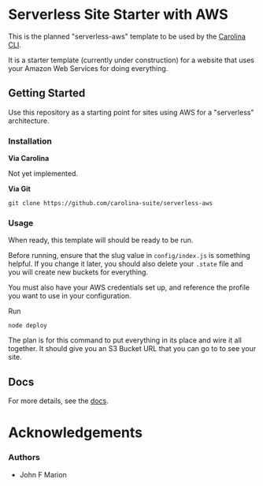 
# Serverless Site Starter with AWS #

This is the planned "serverless-aws" template to be used by the
[Carolina CLI](https://github.com/carolina-suite/carolina-cli).

It is a starter template (currently under construction) for a website that
uses your Amazon Web Services for doing everything.

## Getting Started #

Use this repository as a starting point for sites using AWS for a
"serverless" architecture.

### Installation #

**Via Carolina**

Not yet implemented.

**Via Git**

`git clone https://github.com/carolina-suite/serverless-aws`

### Usage #

When ready, this template will should be ready to be run.

Before running, ensure that the slug value in `config/index.js`
is something helpful. If you change it later, you should also delete your
`.state` file and you will create new buckets for everything.

You must also have your AWS credentials set up, and reference the profile
you want to use in your configuration.

Run

`node deploy`

The plan is for this command to put everything in its place and wire it
all together. It should give you an S3 Bucket URL that you can go to
to see your site.

## Docs #

For more details, see the [docs](./docs/README.md).

# Acknowledgements #

### Authors #

* John F Marion
